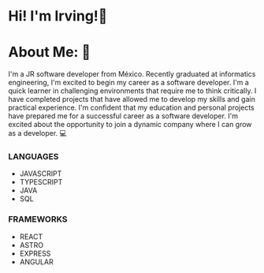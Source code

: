 # Hi! I'm Irving!👋
# About Me: 📑
I'm a JR software developer from México.
Recently graduated at informatics engineering, I'm excited to begin my career as a software developer.  I'm a quick learner in challenging environments that require me to think critically. I have completed projects that have allowed me to develop my skills and gain practical experience. I'm confident that my education and personal projects have prepared me for a successful career as a software developer.
I'm excited about the opportunity to join a dynamic company where I can grow as a developer.
💻
### LANGUAGES
- JAVASCRIPT
- TYPESCRIPT
- JAVA
- SQL
### FRAMEWORKS
- REACT
- ASTRO
- EXPRESS
- ANGULAR
